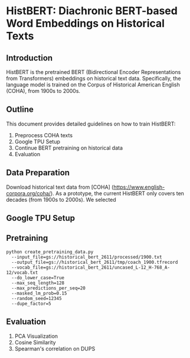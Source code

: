 # HistBERT: Diachronic BERT-based Word Embeddings on Historical Texts

## Introduction

HistBERT is the pretrained BERT (Bidirectional Encoder Representations from Transformers) embeddings on historical text data. Specifically, the language model is trained on the Corpus of Historical American English (COHA), from 1900s to 2000s.

## Outline

This document provides detailed guidelines on how to train HistBERT:

1. Preprocess COHA texts
2. Google TPU Setup
3. Continue BERT pretraining on historical data
4. Evaluation

## Data Preparation

Download historical text data from [COHA] (https://www.english-corpora.org/coha/). As a prototype, the current HistBERT only covers ten decades (from 1900s to 2000s). We selected

## Google TPU Setup

## Pretraining

```
python create_pretraining_data.py 
  --input_file=gs://historical_bert_2611/processed/1900.txt 
  --output_file=gs://historical_bert_2611/tmp/coach_1900.tfrecord 
  --vocab_file=gs://historical_bert_2611/uncased_L-12_H-768_A-12/vocab.txt 
  --do_lower_case=True 
  --max_seq_length=128  
  --max_predictions_per_seq=20 
  --masked_lm_prob=0.15 
  --random_seed=12345  
  --dupe_factor=5
```

## Evaluation
1. PCA Visualization 
2. Cosine Similarity
3. Spearman's correlation on DUPS

